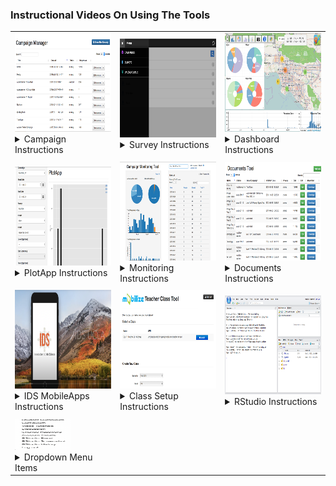 <h3>Instructional Videos On Using The Tools</h3>

<table>

<tbody>

<tr>

<td><img src = ../img/manager.png width="280" height="158"></img>
<details>
<summary>Campaign Instructions</summary>
<br>
<a href="https://www.youtube.com/watch?v=RLIOoLhakg8&t=4s">Sharing Camping Responses</a>
<br>
<a href="https://youtu.be/G2r96VAkliw">Managing Surveys</a>
</details></td>

<td><img src = ../img/survey.png width="280" height="158"></img>
<details>
<summary>Survey Instructions</summary>
<br>
<a href="https://youtu.be/98MQnD05aDM">Survey Taking</a>
</details></td>

<td><img src = ../img/dashboard.png width="280" height="158"></img>
<details>
<summary>Dashboard Instructions</summary>
<br>
<a href="https://www.youtube.com/watch?v=d0BDaHKOqOg">Navigating the Dashboard</a>
</details></td>

</tr>

<tr>

<td style="text-align: center;"><strong></strong></td>

<td style="text-align: center;"><strong></strong></td>

<td style="text-align: center;"><strong></strong></td>

</tr>

<tr>
<td><img src = ../img/plotapp.png width="280" height="158"></img>
<details>
<summary>PlotApp Instructions</summary>
<br>
<a href="https://youtu.be/Jks39Gxi6dA">PlotApp</a>
</details></td>

<td><img src = ../img/monitoring.png width="280" height="158"></img>
<details>
<summary>Monitoring Instructions</summary>
<br>
<a href="https://youtu.be/Xg9Fl9arETw">Student Campaign Monitoring Tool</a>
</details></td>

<td><img src = ../img/document.png width="280" height="158"></img>
<details>
<summary>Documents Instructions</summary>
<br>
<a href="">Documents</a>
</details></td>

</tr>

<tr>

<td style="text-align: center;"><strong></strong></td>

<td style="text-align: center;"><strong></strong></td>

<td style="text-align: center;"><strong></strong></td>

</tr>

<td><img src = ../img/MobileApps.png width="280" height="158"></img>
<details>
<summary>IDS MobileApps Instructions</summary>
<br>
<a href="https://youtu.be/GbR22R32mhU">How to Download & Use App</a>
</details></td>

<td><img src = ../img/classsetup.png width="280" height="158"></img>
<details>
<summary>Class Setup Instructions</summary>
<br>
<a href="https://youtu.be/zWZ8JrAoP4k">How to Create & Manage IDS Classes</a>
<br>
<a href="https://www.youtube.com/watch?v=dtWF291XwzE">Splitting 1 Column into 2 using Excel</a>
</details></td>

<td><img src = ../img/rstudio.png width="280" height="158"></img>
<details>
<summary>RStudio Instructions</summary>
<br>
<a href="https://youtu.be/UZnEj3k16s0">How To Login into RStudio</a>
<br>
<a href="https://youtu.be/WkxCfaol3pE">How To Navigate into Rstudio</a>
<br>
<a href="https://youtu.be/N6dBQQC0hNQ">Export, Upload, Import</a>
<br>
<a href="https://youtu.be/v3qPfE4ruQA">How To Access & Complete Lab 1A</a>
<br>
<a href="https://www.youtube.com/channel/UC2z4JBS8Ql44YQYo41vRmrQ/videos">Unit 2 Lab Tutorial</a>
</details></td>

<tr>

<td style="text-align: center;"><strong></strong></td>

<td style="text-align: center;"><strong></strong></td>

<td style="text-align: center;"><strong></strong></td>

</tr>

<td><img src = ../img/dropdown.png width="89" height="50"></img>
<details>
<summary>Dropdown Menu Items</summary>
<br>
<a href="https://youtu.be/rKZa4MW1dHU">Accessing Curriculum</a>
<br>
</details></td>

</tbody>

</table>